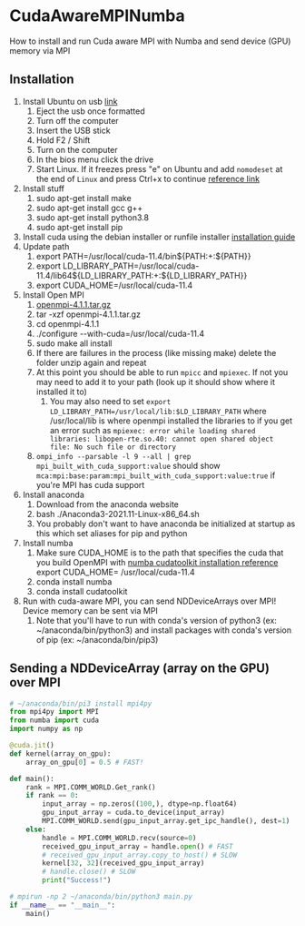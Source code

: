 # CudaAwareMPINumba
How to install and run Cuda aware MPI with Numba and send device (GPU) memory via MPI

## Installation

1. Install Ubuntu on usb [link](https://ubuntu.com/tutorials/create-a-usb-stick-on-windows#1-overview)
   1. Eject the usb once formatted
   2. Turn off the computer
   3. Insert the USB stick
   4. Hold F2 / Shift
   5. Turn on the computer
   6. In the bios menu click the drive
   7. Start Linux. If it freezes press "e" on Ubuntu and add `nomodeset` at the end of `Linux` and press Ctrl+x to continue [reference link](https://itsfoss.com/fix-ubuntu-freezing/)
2. Install stuff
   1. sudo apt-get install make
   2. sudo apt-get install gcc g++
   3. sudo apt-get install python3.8
   4. sudo apt-get install pip
3. Install cuda using the debian installer or runfile installer [installation guide](https://docs.nvidia.com/cuda/cuda-quick-start-guide/index.html#ubuntu-x86_64-deb)
4. Update path
   1. export PATH=/usr/local/cuda-11.4/bin${PATH:+:${PATH}}
   2. export LD_LIBRARY_PATH=/usr/local/cuda-11.4/lib64${LD_LIBRARY_PATH:+:${LD_LIBRARY_PATH}}
   3. export CUDA_HOME=/usr/local/cuda-11.4
4. Install Open MPI
   1. [openmpi-4.1.1.tar.gz](https://www.open-mpi.org/software/ompi/v4.1/)
   2. tar -xzf openmpi-4.1.1.tar.gz
   3. cd openmpi-4.1.1
   4. ./configure --with-cuda=/usr/local/cuda-11.4
   5. sudo make all install
   6. If there are failures in the process (like missing make) delete the folder unzip again and repeat
   7. At this point you should be able to run `mpicc` and `mpiexec`. If not you may need to add it to your path (look up it should show where it installed it to)
       1. You may also need to set `export LD_LIBRARY_PATH=/usr/local/lib:$LD_LIBRARY_PATH` where /usr/local/lib is where openmpi installed the libraries to if you get an error such as `mpiexec: error while loading shared libraries: libopen-rte.so.40: cannot open shared object file: No such file or directory`
   8. `ompi_info --parsable -l 9 --all | grep mpi_built_with_cuda_support:value` should show `mca:mpi:base:param:mpi_built_with_cuda_support:value:true` if you're MPI has cuda support
5. Install anaconda
   1. Download from the anaconda website
   2. bash ./Anaconda3-2021.11-Linux-x86_64.sh
   3. You probably don't want to have anaconda be initialized at startup as this which set aliases for pip and python
6. Install numba
   1. Make sure CUDA_HOME is to the path that specifies the cuda that you build OpenMPI with [numba cudatoolkit installation reference](https://numba.pydata.org/numba-doc/latest/cuda/overview.html#cudatoolkit-lookup) export CUDA_HOME= /usr/local/cuda-11.4
   2. conda install numba
   3. conda install cudatoolkit
7. Run with cuda-aware MPI, you can send NDDeviceArrays over MPI! Device memory can be sent via MPI
   1. Note that you'll have to run with conda's version of python3 (ex: ~/anaconda/bin/python3) and install packages with conda's version of pip (ex: ~/anaconda/bin/pip3)

## Sending a NDDeviceArray (array on the GPU) over MPI
```python
# ~/anaconda/bin/pi3 install mpi4py
from mpi4py import MPI
from numba import cuda
import numpy as np

@cuda.jit()
def kernel(array_on_gpu):
    array_on_gpu[0] = 0.5 # FAST!

def main():
    rank = MPI.COMM_WORLD.Get_rank()
    if rank == 0:
        input_array = np.zeros((100,), dtype=np.float64)
        gpu_input_array = cuda.to_device(input_array)
        MPI.COMM_WORLD.send(gpu_input_array.get_ipc_handle(), dest=1)
    else:
        handle = MPI.COMM_WORLD.recv(source=0)
        received_gpu_input_array = handle.open() # FAST
        # received_gpu_input_array.copy_to_host() # SLOW
        kernel[32, 32](received_gpu_input_array)
        # handle.close() # SLOW
        print("Success!")

# mpirun -np 2 ~/anaconda/bin/python3 main.py
if __name__ == "__main__":
    main()
```
